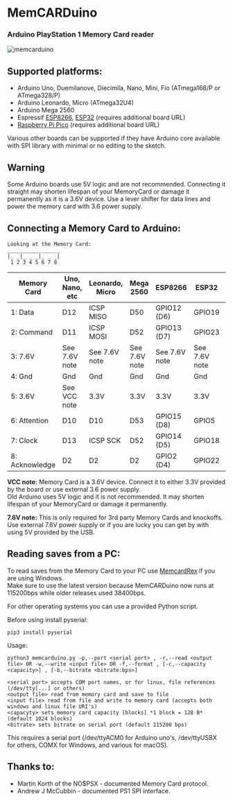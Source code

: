 # MemCARDuino
### Arduino PlayStation 1 Memory Card reader
![memcarduino](https://github.com/ShendoXT/memcarduino/blob/master/Images/memcarduino.jpg)

## Supported platforms:
* Arduino Uno, Duemilanove, Diecimila, Nano, Mini, Fio (ATmega168/P or ATmega328/P)
* Arduino Leonardo, Micro (ATmega32U4)
* Arduino Mega 2560
* Espressif [ESP8266](https://github.com/esp8266/Arduino), [ESP32](https://github.com/espressif/arduino-esp32) (requires additional board URL)
* [Raspberry Pi Pico](https://github.com/earlephilhower/arduino-pico) (requires additional board URL)

Various other boards can be supported if they have Arduino core available with SPI library with minimal or no editing to the sketch.

## Warning
Some Arduino boards use 5V logic and are not recommended.
Connecting it straight  may shorten lifespan of your MemoryCard or damage it permanently as it is a 3.6V device.
Use a lever shifter for data lines and power the memory card with 3.6 power supply.

## Connecting a Memory Card to Arduino:
    Looking at the Memory Card:
    _________________
    |_ _|_ _ _|_ _ _|
     1 2 3 4 5 6 7 8
     
| Memory Card   | Uno, Nano, etc| Leonardo, Micro| Mega 2560 | ESP8266 | ESP32 | Pi Pico |
| ------------- | ------------- |--| -- | -- | -- | -- |
|1: Data | D12 | ICSP MISO | D50 | GPIO12 (D6)| GPIO19 | GP16
|2: Command | D11 | ICSP MOSI | D52 | GPIO13 (D7)| GPIO23 | GP19
|3: 7.6V | See 7.6V note | See 7.6V note | See 7.6V note | See 7.6V note | See 7.6V note | See 7.6V note
|4: Gnd  | Gnd | Gnd | Gnd | Gnd | Gnd | Gnd
|5: 3.6V | See VCC note | 3.3V | 3.3V | 3.3V | 3.3V | 3.3V
|6: Attention  | D10 | D10 | D53 | GPIO15 (D8) | GPIO5 | GP17
|7: Clock  | D13 | ICSP SCK | D52 | GPIO14 (D5) | GPIO18 | GP18
|8: Acknowledge  | D2 | D2 | D2 | GPIO2 (D4) | GPIO22 | GP20

**VCC note:** Memory Card is a 3.6V device. Connect it to either 3.3V provided by the board or use external 3.6 power supply.<br>
Old Arduino uses 5V logic and it is not recommended. It may shorten lifespan of your MemoryCard or damage it permanently.

**7.6V note:** This is only required for 3rd party Memory Cards and knockoffs.<br>
Use external 7.6V power supply or if you are lucky you can get by with using 5V provided by the USB.

## Reading saves from a PC:
To read saves from the Memory Card to your PC use [MemcardRex](https://github.com/ShendoXT/memcardrex/releases) if you are using Windows.<br>
Make sure to use the latest version because MemCARDuino now runs at 115200bps while older releases used 38400bps.

For other operating systems you can use a provided Python script.

Before using install pyserial:

    pip3 install pyserial
Usage:

    python3 memcarduino.py -p,--port <serial port> , -r,--read <output file> OR -w,--write <input file> OR -f,--format , [-c,--capacity <capacity>] , [-b,--bitrate <bitrate:bps>]

    <serial port> accepts COM port names, or for linux, file references (/dev/tty[...] or others)
    <output file> read from memory card and save to file
    <input file> read from file and write to memory card (accepts both windows and linux file URI's)
    <capacyty> sets memory card capacity [blocks] *1 block = 128 B* (default 1024 blocks)
    <bitrate> sets bitrate on serial port (default 115200 bps)

This requires a serial port (/dev/ttyACM0 for Arduino uno's, /dev/ttyUSBX for others, COMX for Windows, and various for macOS).

## Thanks to:
* Martin Korth of the NO$PSX - documented Memory Card protocol.
* Andrew J McCubbin - documented PS1 SPI interface.
